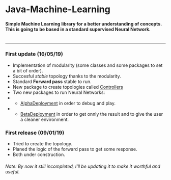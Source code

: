 # Java-Machine-Learning
#### Simple Machine Learning library for a better understanding of concepts.<br>This is going to be based in a standard supervised Neural Network.<br><br>
<hr>

### First update (16/05/19)
 * Implementation of modularity (some classes and some packages to set a bit of order).
 * Succesful *stable* topology thanks to the modularity.
 * Standard **Forward pass** stable to run.
 * New package to create topologies called [Controllers](https://github.com/Jose-Robles/Java-Machine-Learning/tree/master/Controllers)
 * Two new packages to run Neural Networks:
 * * [AlphaDeployment](https://github.com/Jose-Robles/Java-Machine-Learning/tree/master/AlphaDeployment) in order to debug and play.
 * * [BetaDeployment](https://github.com/Jose-Robles/Java-Machine-Learning/tree/master/BetaDeployment) in order to get onnly the result and to give the user a cleaner environment.

### First release (09/01/19)
 * Tried to create the topology.
 * Planed the logic of the forward pass to get some response.
 * Both under construction.

###### Note: By now it still incompleted, I'll be updating it to make it worthful and useful.
